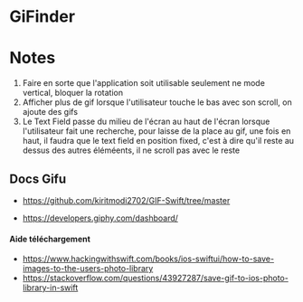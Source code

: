 # GiFinder

# Notes
1. Faire en sorte que l'application soit utilisable seulement ne mode vertical, bloquer la rotation
2. Afficher plus de gif lorsque l'utilisateur touche le bas avec son scroll, on ajoute des gifs
3. Le Text Field passe du milieu de l'écran au haut de l'écran lorsque l'utilisateur fait une recherche, pour laisse de la place au gif, une fois en haut, il faudra que le text field en position fixed, c'est à dire qu'il reste au dessus des autres éléméents, il ne scroll pas  avec le reste



## Docs Gifu
- https://github.com/kiritmodi2702/GIF-Swift/tree/master

- https://developers.giphy.com/dashboard/

#### Aide téléchargement
- https://www.hackingwithswift.com/books/ios-swiftui/how-to-save-images-to-the-users-photo-library
- https://stackoverflow.com/questions/43927287/save-gif-to-ios-photo-library-in-swift
